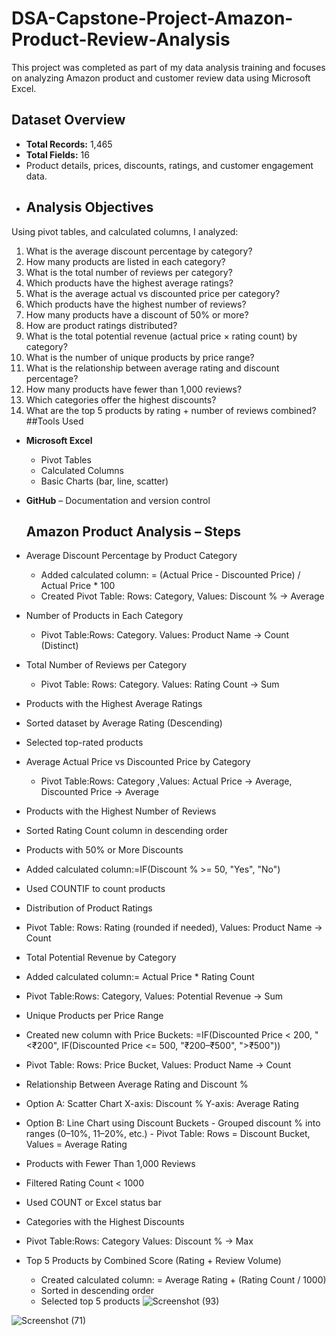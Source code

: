 # DSA-Capstone-Project-Amazon-Product-Review-Analysis
This project was completed as part of my data analysis training and focuses on analyzing Amazon product and customer review data using Microsoft Excel. 
## Dataset Overview
- **Total Records:** 1,465
- **Total Fields:** 16
- Product details, prices, discounts, ratings, and customer engagement data.
-
  ## Analysis Objectives
Using pivot tables, and calculated columns, I analyzed:
1. What is the average discount percentage by category?
2. How many products are listed in each category?
3. What is the total number of reviews per category?
4. Which products have the highest average ratings?
5. What is the average actual vs discounted price per category?
6. Which products have the highest number of reviews?
7. How many products have a discount of 50% or more?
8. How are product ratings distributed?
9. What is the total potential revenue (actual price × rating count) by category?
10. What is the number of unique products by price range?
11. What is the relationship between average rating and discount percentage?
12. How many products have fewer than 1,000 reviews?
13. Which categories offer the highest discounts?
14. What are the top 5 products by rating + number of reviews combined?
##Tools Used
- **Microsoft Excel**
  - Pivot Tables
  - Calculated Columns
  - Basic Charts (bar, line, scatter)
- **GitHub** – Documentation and version control

    ## Amazon Product Analysis – Steps
- Average Discount Percentage by Product Category
  - Added calculated column: = (Actual Price - Discounted Price) / Actual Price * 100
  - Created Pivot Table: Rows: Category, Values: Discount % → Average

- Number of Products in Each Category
  - Pivot Table:Rows: Category. Values: Product Name → Count (Distinct)
- Total Number of Reviews per Category
  - Pivot Table: Rows: Category. Values: Rating Count → Sum
-  Products with the Highest Average Ratings
  - Sorted dataset by Average Rating (Descending)
  - Selected top-rated products
- Average Actual Price vs Discounted Price by Category
  - Pivot Table:Rows: Category ,Values: Actual Price → Average, Discounted Price → Average
-  Products with the Highest Number of Reviews
  - Sorted Rating Count column in descending order
-  Products with 50% or More Discounts
  - Added calculated column:=IF(Discount % >= 50, "Yes", "No")
  - Used COUNTIF to count products
-  Distribution of Product Ratings
  - Pivot Table: Rows: Rating (rounded if needed), Values: Product Name → Count
-  Total Potential Revenue by Category
  - Added calculated column:= Actual Price * Rating Count
  - Pivot Table:Rows: Category, Values: Potential Revenue → Sum
-  Unique Products per Price Range
  - Created new column with Price Buckets:  =IF(Discounted Price < 200, "<₹200",
     IF(Discounted Price <= 500, "₹200–₹500", ">₹500"))
   - Pivot Table: Rows: Price Bucket, Values: Product Name → Count
-  Relationship Between Average Rating and Discount %
  - Option A: Scatter Chart
  X-axis: Discount %
  Y-axis: Average Rating
   - Option B: Line Chart using Discount Buckets
    - Grouped discount % into ranges (0–10%, 11–20%, etc.)
    - Pivot Table: Rows = Discount Bucket, Values = Average Rating
-  Products with Fewer Than 1,000 Reviews
  - Filtered Rating Count < 1000
  - Used COUNT or Excel status bar
-  Categories with the Highest Discounts
  - Pivot Table:Rows: Category
  Values: Discount % → Max
- Top 5 Products by Combined Score (Rating + Review Volume)
  - Created calculated column: = Average Rating + (Rating Count / 1000)
   - Sorted in descending order
   - Selected top 5 products
   ![Screenshot (93)](https://github.com/user-attachments/assets/912633bf-1b82-46b3-89b0-d84db80bb97f)


![Screenshot (71)](https://github.com/user-attachments/assets/75f69859-d7fd-4cda-b76b-96b406151b89)


